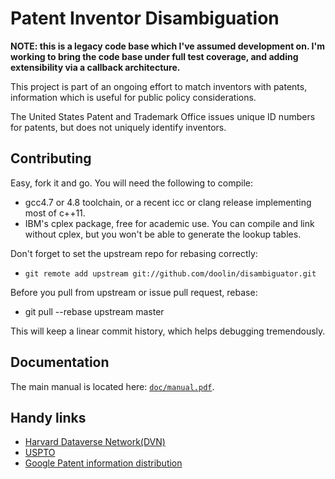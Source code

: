 # Patent Inventor Disambiguation

**NOTE: this is a legacy code base which I've assumed development on.
I'm working to bring the code base under full test coverage, and
adding extensibility via a callback architecture.**

This project is part of an ongoing effort to match inventors
with patents, information which is useful for public policy
considerations.

The United States Patent and Trademark Office issues unique ID 
numbers for patents, but does not uniquely identify inventors.

## Contributing

Easy, fork it and go. You will need the following to compile:

* gcc4.7 or 4.8 toolchain, or a recent icc or clang release
implementing most of c++11.
* IBM's cplex package, free for academic use. You can compile
and link without cplex, but you won't be able to generate the
lookup tables. 

Don't forget to set the upstream repo for
rebasing correctly:

* `git remote add upstream git://github.com/doolin/disambiguator.git`

Before you pull from upstream or issue pull request, rebase:

* git pull --rebase upstream master

This will keep a linear commit history, which helps
debugging tremendously.

## Documentation 

The main manual is located here: [`doc/manual.pdf`](doc/manual.pdf).


## Handy links

* [Harvard Dataverse Network(DVN)](http://dvn.iq.harvard.edu/dvn/dv/patent)
* [USPTO](http://www.uspto.gov/)
* [Google Patent information distribution](http://www.google.com/googlebooks/uspto-patents.html)
